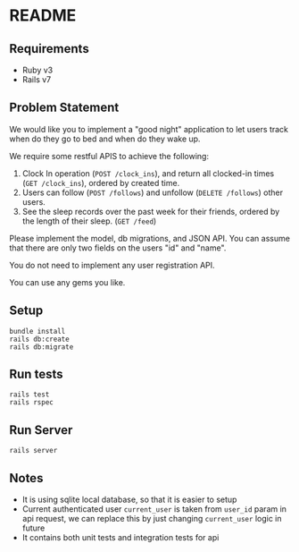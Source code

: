 # README

## Requirements

- Ruby v3
- Rails v7

## Problem Statement

We would like you to implement a "good night" application to let users track when do they go to bed and when do they wake up.

We require some restful APIS to achieve the following:

1. Clock In operation (`POST /clock_ins`), and return all clocked-in times (`GET /clock_ins`), ordered by created time.
2. Users can follow (`POST /follows`) and unfollow (`DELETE /follows`) other users.
3. See the sleep records over the past week for their friends, ordered by the length of their sleep. (`GET /feed`)

Please implement the model, db migrations, and JSON API.
You can assume that there are only two fields on the users "id" and "name".

You do not need to implement any user registration API.

You can use any gems you like.

## Setup

```
bundle install
rails db:create
rails db:migrate
```

## Run tests

```
rails test
rails rspec
```

## Run Server

```
rails server
```

## Notes

- It is using sqlite local database, so that it is easier to setup
- Current authenticated user `current_user` is taken from `user_id` param in api request, we can replace this by just changing `current_user` logic in future
- It contains both unit tests and integration tests for api
